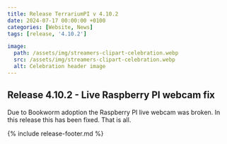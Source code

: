 ```yaml
---
title: Release TerrariumPI v 4.10.2
date: 2024-07-17 00:00:00 +0100
categories: [Website, News]
tags: [release, '4.10.2']

image:
  path: /assets/img/streamers-clipart-celebration.webp
  src: /assets/img/streamers-clipart-celebration.webp
  alt: Celebration header image
---
```


## Release 4.10.2 - Live Raspberry PI webcam fix

Due to Bookworm adoption the Raspberry PI live webcam was broken. In this
release this has been fixed. That is all.

{% include release-footer.md %}
